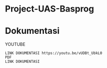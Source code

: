 # Project-UAS-Basprog
# Dokumentasi

YOUTUBE
```
LINK DOKUMENTASI https://youtu.be/vUDBt_UbkL0
PDF
LINK DOKUMENTASI
